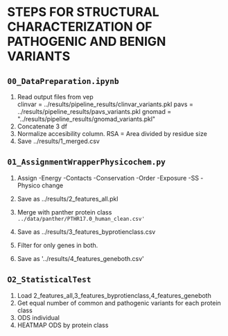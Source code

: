 # STEPS FOR STRUCTURAL CHARACTERIZATION OF PATHOGENIC AND BENIGN VARIANTS

## `00_DataPreparation.ipynb`

1. Read output files from vep  
    clinvar = ../results/pipeline_results/clinvar_variants.pkl
    pavs = ../results/pipeline_results/pavs_variants.pkl
    gnomad = "../results/pipeline_results/gnomad_variants.pkl"
2. Concatenate 3 df 
3. Normalize accesibility column. RSA = Area divided by residue size 
4. Save ../results/1_merged.csv

## `01_AssignmentWrapperPhysicochem.py`

1. Assign 
    -Energy
    -Contacts
    -Conservation
    -Order
    -Exposure
    -SS
    -Physico change

2. Save as ../results/2_features_all.pkl
3. Merge with panther protein class `../data/panther/PTHR17.0_human_clean.csv'`
4. Save as ../results/3_features_byprotienclass.csv
5. Filter for only genes in both.
6. Save as '../results/4_features_geneboth.csv'

## `O2_StatisticalTest`

1. Load 2_features_all,3_features_byprotienclass,4_features_geneboth
2. Get equal number of common and pathogenic variants for each protein class
3. ODS individual
4. HEATMAP ODS by protein class
